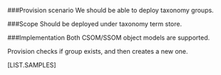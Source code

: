 <properties
	  pageTitle="TaxonomyTermGroupDefinition"
    pageName="TaxonomyTermGroupDefinition"
    parentPageId="spmeta2/definitions/sharepoint-standard/taxonomy"
/>

###Provision scenario
We should be able to deploy taxonomy groups.

###Scope
Should be deployed under taxonomy term store.

###Implementation
Both CSOM/SSOM object models are supported. 

Provision checks if group exists, and then creates a new one.

[LIST.SAMPLES]